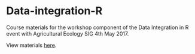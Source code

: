 # Data-integration-R
Course materials for the workshop component of the Data Integration in R event with Agricultural Ecology SIG 4th May 2017.

View materials [here](https://github.com/BES-QSIG/Data-integration-R/blob/master/Data-integration-R.md).
